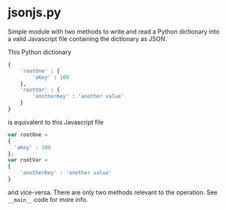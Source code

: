 # jsonjs.py
Simple module with two methods to write and read a Python dictionary into a valid Javascript file containing the dictionary as JSON.

This Python dictionary
```python
{
    'rootOne' : {
        'aKey' : 100
    },
    'rootVar' : {
        'anotherKey' : 'another value'
    }
}
```

is equivalent to this Javascript file

```javascript
var rootOne =
{ 
  'aKey' : 100
};
var rootVar = 
{
    'anotherKey' : 'another value'
}
```

and vice-versa. There are only two methods relevant to the operation. See `__main__` code for more info.